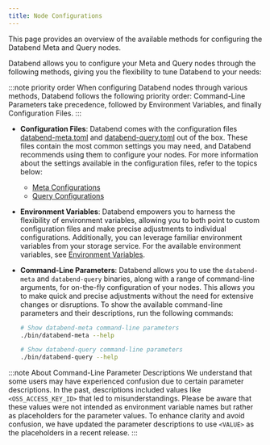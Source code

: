 ```yaml
---
title: Node Configurations
---
```


This page provides an overview of the available methods for configuring the Databend Meta and Query nodes.

Databend allows you to configure your Meta and Query nodes through the following methods, giving you the flexibility to tune Databend to your needs:

:::note priority order
When configuring Databend nodes through various methods, Databend follows the following priority order: Command-Line Parameters take precedence, followed by Environment Variables, and finally Configuration Files.
:::

- **Configuration Files**: Databend comes with the configuration files [databend-meta.toml](https://github.com/datafuselabs/databend/blob/main/scripts/distribution/configs/databend-meta.toml) and [databend-query.toml](https://github.com/datafuselabs/databend/blob/main/scripts/distribution/configs/databend-query.toml) out of the box. These files contain the most common settings you may need, and Databend recommends using them to configure your nodes.  For more information about the settings available in the configuration files, refer to the topics below:
    - [Meta Configurations](01-metasrv-config.md)
    - [Query Configurations](02-query-config.md)

- **Environment Variables**: Databend empowers you to harness the flexibility of environment variables, allowing you to both point to custom configuration files and make precise adjustments to individual configurations. Additionally, you can leverage familiar environment variables from your storage service. For the available environment variables, see [Environment Variables](03-environment-variables.md).

- **Command-Line Parameters**: Databend allows you to use the `databend-meta` and `databend-query` binaries, along with a range of command-line arguments, for on-the-fly configuration of your nodes. This allows you to make quick and precise adjustments without the need for extensive changes or disruptions. To show the available command-line parameters and their descriptions, run the following commands:

    ```bash
    # Show databend-meta command-line parameters
    ./bin/databend-meta --help

    # Show databend-query command-line parameters
    ./bin/databend-query --help
    ```

:::note About Command-Line Parameter Descriptions
We understand that some users may have experienced confusion due to certain parameter descriptions. In the past, descriptions included values like `<OSS_ACCESS_KEY_ID>` that led to misunderstandings. Please be aware that these values were not intended as environment variable names but rather as placeholders for the parameter values. To enhance clarity and avoid confusion, we have updated the parameter descriptions to use `<VALUE>` as the placeholders in a recent release. 
:::